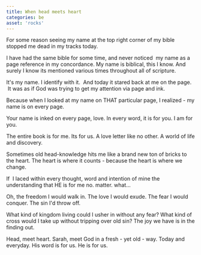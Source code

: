 ```yaml
---
title: When head meets heart
categories: be
asset: 'rocks'
---
```


For some reason seeing my name at the top right corner of my bible stopped me dead in my tracks today.

I have had the same bible for some time, and never noticed  my name as a page reference in my concordance. My name is biblical, this I know. And surely I know its mentioned various times throughout all of scripture.

It's my name. I identify with it.  And today it stared back at me on the page.  It was as if God was trying to get my attention via page and ink.

Because when I looked at my name on THAT particular page, I realized - my name is on every page.

Your name is inked on every page, love. In every word, it is for you. I am for you.

The entire book is for me. Its for us. A love letter like no other. A world of life and discovery.

Sometimes old head-knowledge hits me like a brand new ton of bricks to the heart. The heart is where it counts - because the heart is where we change.

If  I laced within every thought, word and intention of mine the understanding that HE is for me no. matter. what... 

Oh, the freedom I would walk in. The love I would exude. The fear I would conquer. The sin I'd throw off.

What kind of kingdom living could I usher in without any fear? What kind of cross would I take up without tripping over old sin? The joy we have is in the finding out.

Head, meet heart. Sarah, meet God in a fresh - yet old - way. Today and everyday. His word is for us. He is for us.